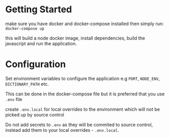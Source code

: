Getting Started
==

make sure you have docker and docker-compose installed then simply run:
`docker-compose up`

this will build a node docker image, install dependencies, build the javascript
and run the application.

Configuration
===
Set environment variables to configure the application e.g `PORT`, `NODE_ENV`, `DICTIONARY_PATH` etc.

This can be done in the docker-compose file but it is preferred that you use `.env` file

create `.env.local` for local overrides to the environment which will not be picked up by source control

Do not add secrets to `.env` as they will be commited to source control, instead add them to your local overrides - `.env.local`.
